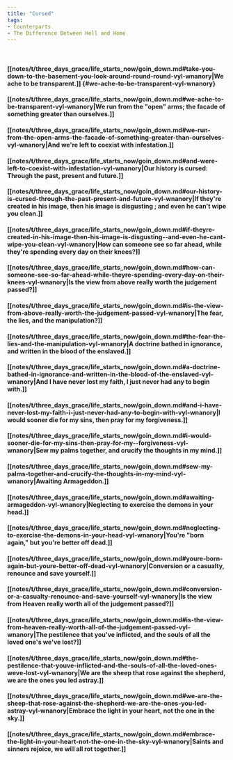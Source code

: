 ```yaml
---
title: "Cursed"
tags:
- Counterparts
- The Difference Between Hell and Home
---
```

&nbsp;
#### [[notes/t/three_days_grace/life_starts_now/goin_down.md#take-you-down-to-the-basement-you-look-around-round-round-vyl-wnanory|We ache to be transparent.]] {#we-ache-to-be-transparent-vyl-wnanory}
#### [[notes/t/three_days_grace/life_starts_now/goin_down.md#we-ache-to-be-transparent-vyl-wnanory|We run from the "open" arms; the facade of something greater than ourselves.]]
#### [[notes/t/three_days_grace/life_starts_now/goin_down.md#we-run-from-the-open-arms-the-facade-of-something-greater-than-ourselves-vyl-wnanory|And we're left to coexist with infestation.]]
#### [[notes/t/three_days_grace/life_starts_now/goin_down.md#and-were-left-to-coexist-with-infestation-vyl-wnanory|Our history is cursed: Through the past, present and future.]]
#### [[notes/t/three_days_grace/life_starts_now/goin_down.md#our-history-is-cursed-through-the-past-present-and-future-vyl-wnanory|If they're created in his image, then his image is disgusting ; and even he can't wipe you clean.]]
#### [[notes/t/three_days_grace/life_starts_now/goin_down.md#if-theyre-created-in-his-image-then-his-image-is-disgusting--and-even-he-cant-wipe-you-clean-vyl-wnanory|How can someone see so far ahead, while they're spending every day on their knees?]]
#### [[notes/t/three_days_grace/life_starts_now/goin_down.md#how-can-someone-see-so-far-ahead-while-theyre-spending-every-day-on-their-knees-vyl-wnanory|Is the view from above really worth the judgement passed?]]
#### [[notes/t/three_days_grace/life_starts_now/goin_down.md#is-the-view-from-above-really-worth-the-judgement-passed-vyl-wnanory|The fear, the lies, and the manipulation?]]
#### [[notes/t/three_days_grace/life_starts_now/goin_down.md#the-fear-the-lies-and-the-manipulation-vyl-wnanory|A doctrine bathed in ignorance, and written in the blood of the enslaved.]]
#### [[notes/t/three_days_grace/life_starts_now/goin_down.md#a-doctrine-bathed-in-ignorance-and-written-in-the-blood-of-the-enslaved-vyl-wnanory|And I have never lost my faith, I just never had any to begin with.]]
#### [[notes/t/three_days_grace/life_starts_now/goin_down.md#and-i-have-never-lost-my-faith-i-just-never-had-any-to-begin-with-vyl-wnanory|I would sooner die for my sins, then pray for my  forgiveness.]]
#### [[notes/t/three_days_grace/life_starts_now/goin_down.md#i-would-sooner-die-for-my-sins-then-pray-for-my--forgiveness-vyl-wnanory|Sew my palms together, and crucify the thoughts in my mind.]]
#### [[notes/t/three_days_grace/life_starts_now/goin_down.md#sew-my-palms-together-and-crucify-the-thoughts-in-my-mind-vyl-wnanory|Awaiting Armageddon.]]
#### [[notes/t/three_days_grace/life_starts_now/goin_down.md#awaiting-armageddon-vyl-wnanory|Neglecting to exercise the demons in your head.]]
#### [[notes/t/three_days_grace/life_starts_now/goin_down.md#neglecting-to-exercise-the-demons-in-your-head-vyl-wnanory|You're "born again," but you're better off dead.]]
#### [[notes/t/three_days_grace/life_starts_now/goin_down.md#youre-born-again-but-youre-better-off-dead-vyl-wnanory|Conversion or a casualty, renounce and save yourself.]]
#### [[notes/t/three_days_grace/life_starts_now/goin_down.md#conversion-or-a-casualty-renounce-and-save-yourself-vyl-wnanory|Is the view from Heaven really worth all of the judgement passed?]]
#### [[notes/t/three_days_grace/life_starts_now/goin_down.md#is-the-view-from-heaven-really-worth-all-of-the-judgement-passed-vyl-wnanory|The pestilence that you've inflicted, and the souls of all the loved one's we've lost?]]
#### [[notes/t/three_days_grace/life_starts_now/goin_down.md#the-pestilence-that-youve-inflicted-and-the-souls-of-all-the-loved-ones-weve-lost-vyl-wnanory|We are the sheep that rose against the shepherd, we are the ones you led astray.]]
#### [[notes/t/three_days_grace/life_starts_now/goin_down.md#we-are-the-sheep-that-rose-against-the-shepherd-we-are-the-ones-you-led-astray-vyl-wnanory|Embrace the light in your heart, not the one in the sky.]]
#### [[notes/t/three_days_grace/life_starts_now/goin_down.md#embrace-the-light-in-your-heart-not-the-one-in-the-sky-vyl-wnanory|Saints and sinners rejoice, we will all rot together.]]
